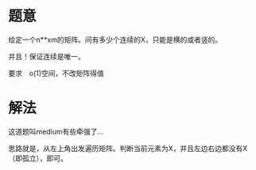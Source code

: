 # 题意
给定一个n**xm的矩阵。问有多少个连续的X，只能是横的或者竖的。

并且！保证连续是唯一。

要求　o(1)空间，不改矩阵得值

# 解法
这道题叫medium有些牵强了...

思路就是，从左上角出发遍历矩阵。判断当前元素为X，并且左边右边都没有X（即孤立），即可。
